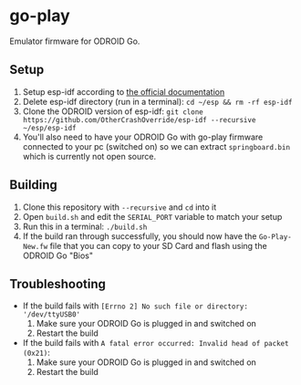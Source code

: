 # go-play

Emulator firmware for ODROID Go.

## Setup

1. Setup esp-idf according to [the official documentation](https://docs.espressif.com/projects/esp-idf/en/latest/get-started/index.html)
2. Delete esp-idf directory (run in a terminal): `cd ~/esp && rm -rf esp-idf`
3. Clone the ODROID version of esp-idf: `git clone https://github.com/OtherCrashOverride/esp-idf --recursive ~/esp/esp-idf`
4. You'll also need to have your ODROID Go with go-play firmware connected to your pc (switched on) so we can extract `springboard.bin` which is currently not open source.

## Building

1. Clone this repository with `--recursive` and `cd` into it
2. Open `build.sh` and edit the `SERIAL_PORT` variable to match your setup
3. Run this in a terminal: `./build.sh`
4. If the build ran through successfully, you should now have the `Go-Play-New.fw` file that you can copy to your SD Card and flash using the ODROID Go "Bios"

## Troubleshooting

- If the build fails with `[Errno 2] No such file or directory: '/dev/ttyUSB0'`
    1. Make sure your ODROID Go is plugged in and switched on
    2. Restart the build
- If the build fails with `A fatal error occurred: Invalid head of packet (0x21)`:
    1. Make sure your ODROID Go is plugged in and switched on
    2. Restart the build